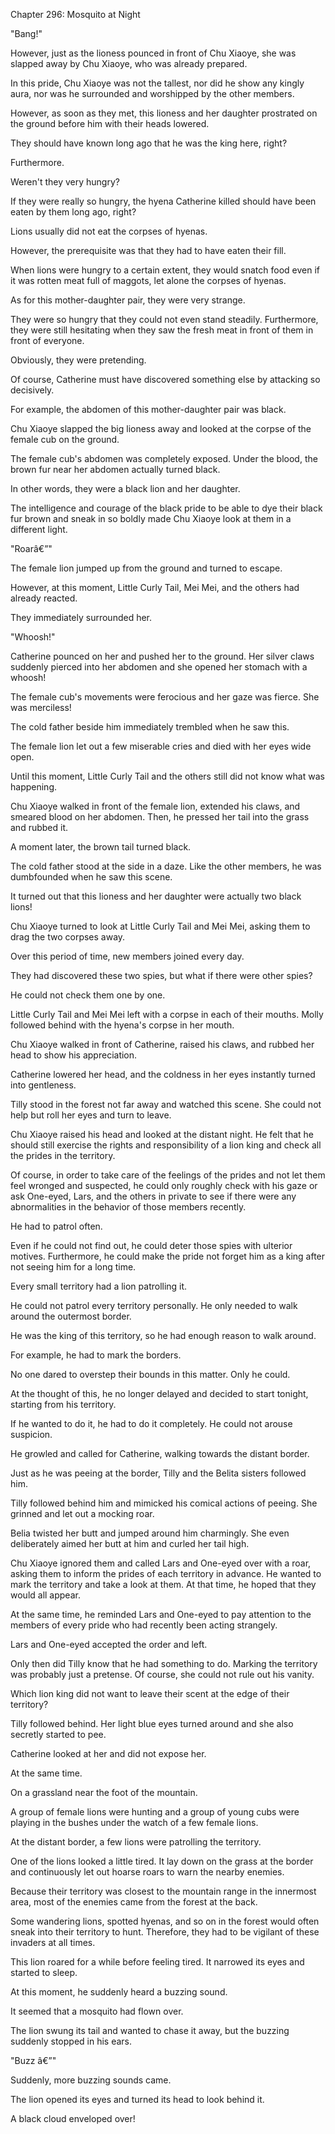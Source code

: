 Chapter 296: Mosquito at Night

"Bang\!"

However, just as the lioness pounced in front of Chu Xiaoye, she was slapped away by Chu Xiaoye, who was already prepared.

In this pride, Chu Xiaoye was not the tallest, nor did he show any kingly aura, nor was he surrounded and worshipped by the other members.

However, as soon as they met, this lioness and her daughter prostrated on the ground before him with their heads lowered.

They should have known long ago that he was the king here, right?

Furthermore.

Weren't they very hungry?

If they were really so hungry, the hyena Catherine killed should have been eaten by them long ago, right?

Lions usually did not eat the corpses of hyenas.

However, the prerequisite was that they had to have eaten their fill.

When lions were hungry to a certain extent, they would snatch food even if it was rotten meat full of maggots, let alone the corpses of hyenas.

As for this mother-daughter pair, they were very strange.

They were so hungry that they could not even stand steadily. Furthermore, they were still hesitating when they saw the fresh meat in front of them in front of everyone.

Obviously, they were pretending.

Of course, Catherine must have discovered something else by attacking so decisively.

For example, the abdomen of this mother-daughter pair was black.

Chu Xiaoye slapped the big lioness away and looked at the corpse of the female cub on the ground.

The female cub's abdomen was completely exposed. Under the blood, the brown fur near her abdomen actually turned black.

In other words, they were a black lion and her daughter.

The intelligence and courage of the black pride to be able to dye their black fur brown and sneak in so boldly made Chu Xiaoye look at them in a different light.

"Roarâ€”"

The female lion jumped up from the ground and turned to escape.

However, at this moment, Little Curly Tail, Mei Mei, and the others had already reacted.

They immediately surrounded her.

"Whoosh\!"

Catherine pounced on her and pushed her to the ground. Her silver claws suddenly pierced into her abdomen and she opened her stomach with a whoosh\!

The female cub's movements were ferocious and her gaze was fierce. She was merciless\!

The cold father beside him immediately trembled when he saw this.

The female lion let out a few miserable cries and died with her eyes wide open.

Until this moment, Little Curly Tail and the others still did not know what was happening.

Chu Xiaoye walked in front of the female lion, extended his claws, and smeared blood on her abdomen. Then, he pressed her tail into the grass and rubbed it.

A moment later, the brown tail turned black.

The cold father stood at the side in a daze. Like the other members, he was dumbfounded when he saw this scene.

It turned out that this lioness and her daughter were actually two black lions\!

Chu Xiaoye turned to look at Little Curly Tail and Mei Mei, asking them to drag the two corpses away.

Over this period of time, new members joined every day.

They had discovered these two spies, but what if there were other spies?

He could not check them one by one.

Little Curly Tail and Mei Mei left with a corpse in each of their mouths. Molly followed behind with the hyena's corpse in her mouth.

Chu Xiaoye walked in front of Catherine, raised his claws, and rubbed her head to show his appreciation.

Catherine lowered her head, and the coldness in her eyes instantly turned into gentleness.

Tilly stood in the forest not far away and watched this scene. She could not help but roll her eyes and turn to leave.

Chu Xiaoye raised his head and looked at the distant night. He felt that he should still exercise the rights and responsibility of a lion king and check all the prides in the territory.

Of course, in order to take care of the feelings of the prides and not let them feel wronged and suspected, he could only roughly check with his gaze or ask One-eyed, Lars, and the others in private to see if there were any abnormalities in the behavior of those members recently.

He had to patrol often.

Even if he could not find out, he could deter those spies with ulterior motives. Furthermore, he could make the pride not forget him as a king after not seeing him for a long time.

Every small territory had a lion patrolling it.

He could not patrol every territory personally. He only needed to walk around the outermost border.

He was the king of this territory, so he had enough reason to walk around.

For example, he had to mark the borders.

No one dared to overstep their bounds in this matter. Only he could.

At the thought of this, he no longer delayed and decided to start tonight, starting from his territory.

If he wanted to do it, he had to do it completely. He could not arouse suspicion.

He growled and called for Catherine, walking towards the distant border.

Just as he was peeing at the border, Tilly and the Belita sisters followed him.

Tilly followed behind him and mimicked his comical actions of peeing. She grinned and let out a mocking roar.

Belia twisted her butt and jumped around him charmingly. She even deliberately aimed her butt at him and curled her tail high.

Chu Xiaoye ignored them and called Lars and One-eyed over with a roar, asking them to inform the prides of each territory in advance. He wanted to mark the territory and take a look at them. At that time, he hoped that they would all appear.

At the same time, he reminded Lars and One-eyed to pay attention to the members of every pride who had recently been acting strangely.

Lars and One-eyed accepted the order and left.

Only then did Tilly know that he had something to do. Marking the territory was probably just a pretense. Of course, she could not rule out his vanity.

Which lion king did not want to leave their scent at the edge of their territory?

Tilly followed behind. Her light blue eyes turned around and she also secretly started to pee.

Catherine looked at her and did not expose her.

At the same time.

On a grassland near the foot of the mountain.

A group of female lions were hunting and a group of young cubs were playing in the bushes under the watch of a few female lions.

At the distant border, a few lions were patrolling the territory.

One of the lions looked a little tired. It lay down on the grass at the border and continuously let out hoarse roars to warn the nearby enemies.

Because their territory was closest to the mountain range in the innermost area, most of the enemies came from the forest at the back.

Some wandering lions, spotted hyenas, and so on in the forest would often sneak into their territory to hunt. Therefore, they had to be vigilant of these invaders at all times.

This lion roared for a while before feeling tired. It narrowed its eyes and started to sleep.

At this moment, he suddenly heard a buzzing sound.

It seemed that a mosquito had flown over.

The lion swung its tail and wanted to chase it away, but the buzzing suddenly stopped in his ears.

"Buzz â€”"

Suddenly, more buzzing sounds came.

The lion opened its eyes and turned its head to look behind it.

A black cloud enveloped over\!